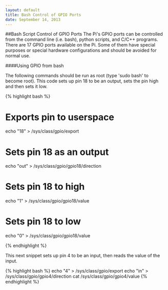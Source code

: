 ```yaml
---
layout: default
title: Bash Control of GPIO Ports
date: September 14, 2013
---
```


##Bash Script Control of GPIO Ports
The Pi's GPIO ports can be controlled from the command line (i.e. bash), python scripts, and C/C++ programs. There are 17 GPIO ports available on the Pi. Some of them have special purposes or special hardware configurations and should be avoided for normal use.

####Using GPIO from bash

The following commands should be run as root (type 'sudo bash' to become root). This code sets up pin 18 to be an output, sets the pin high and then sets it low.

{% highlight bash %}
#   Exports pin to userspace
echo "18" > /sys/class/gpio/export                  

# Sets pin 18 as an output
echo "out" > /sys/class/gpio/gpio18/direction

# Sets pin 18 to high
echo "1" > /sys/class/gpio/gpio18/value

# Sets pin 18 to low
echo "0" > /sys/class/gpio/gpio18/value 

{% endhighlight %}

This next snippet sets up pin 4 to be an input, then reads the value of the input.

{% highlight bash %}
echo "4" > /sys/class/gpio/export
echo "in" > /sys/class/gpio/gpio4/direction
cat /sys/class/gpio/gpio4/value
{% endhighlight %}